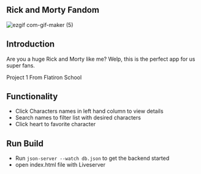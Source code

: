 ## Rick and Morty Fandom
 
![ezgif com-gif-maker (5)](https://user-images.githubusercontent.com/103458131/204699141-d465f1a9-6d72-4161-93db-d29f3a8ee7e9.gif)


 
## Introduction
Are you a huge Rick and Morty like me?
Welp, this is the perfect app for us super fans. 

Project 1 From Flatiron School


## Functionality
- Click Characters names in left hand column to view details
- Search names to filter list with desired characters
- Click heart to favorite character

## Run Build 

- Run ```json-server --watch db.json``` to get the backend started
- open index.html file with Liveserver 
